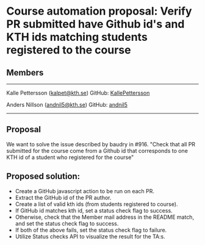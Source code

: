 # Course automation proposal: Verify PR submitted have Github id's and KTH ids matching students registered to the course 

 ## Members
-----
Kalle Pettersson (kalpet@kth.se)
GitHub: [KallePettersson](https://github.com/KallePettersson)

Anders Nillson (andnil5@kth.se)
GitHub: [andnil5](https://github.com/andnil5)

-----

 ## Proposal
We want to solve the issue described by baudry in #916.
"Check that all PR submitted for the course come from a Github id that corresponds to one KTH id of a student who registered for the course"

 ## Proposed solution:

* Create a GitHub javascript action to be run on each PR.
* Extract the GitHub id of the PR author.
* Create a list of valid kth ids (from students registered to course).
* If GitHub id matches kth id, set a status check flag to success.
* Otherwise, check that the Member mail address in the README match, and set the status check flag to success.
* If both of the above fails, set the status check flag to failure.
* Utilize Status checks API to visualize the result for the TA:s.